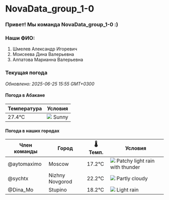 # NovaData_group_1-0
### Привет! Мы команда NovaData_group_1-0 :)

### Наши ФИО:
1. Шмелев Александр Игоревич
2. Моисеева Дина Валерьевна
3. Алпатова Марианна Валерьевна

### Текущая погода
<!-- WEATHER:START -->
_Обновлено: 2025-06-25 15:55 GMT+0300_

#### Погода в Абакане

| Температура | Условия |
|-------------|----------|
| 27.4°C     | ![](https://cdn.weatherapi.com/weather/64x64/day/113.png) Sunny |

#### Погода в наших городах

| Член команды  | Город               | 🌡️ Темп.  | Условия          |
|---------------|---------------------|-----------|--------------------|
| @aytomaximo    | Moscow              |   17.2°C | ![](https://cdn.weatherapi.com/weather/64x64/day/386.png) Patchy light rain with thunder |
| @sychtx        | Nizhny Novgorod     |   22.2°C | ![](https://cdn.weatherapi.com/weather/64x64/day/116.png) Partly cloudy |
| @Dina_Mo       | Stupino             |   18.2°C | ![](https://cdn.weatherapi.com/weather/64x64/day/296.png) Light rain   |

<!-- WEATHER:END -->

